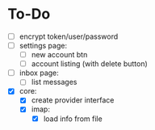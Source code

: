 # To-Do

- [ ] encrypt token/user/password
- [ ] settings page:
  - [ ] new account btn
  - [ ] account listing (with delete button)
- [ ] inbox page:
  - [ ] list messages 
- [X] core:
  - [X] create provider interface
  - [X] imap:
    - [X] load info from file
